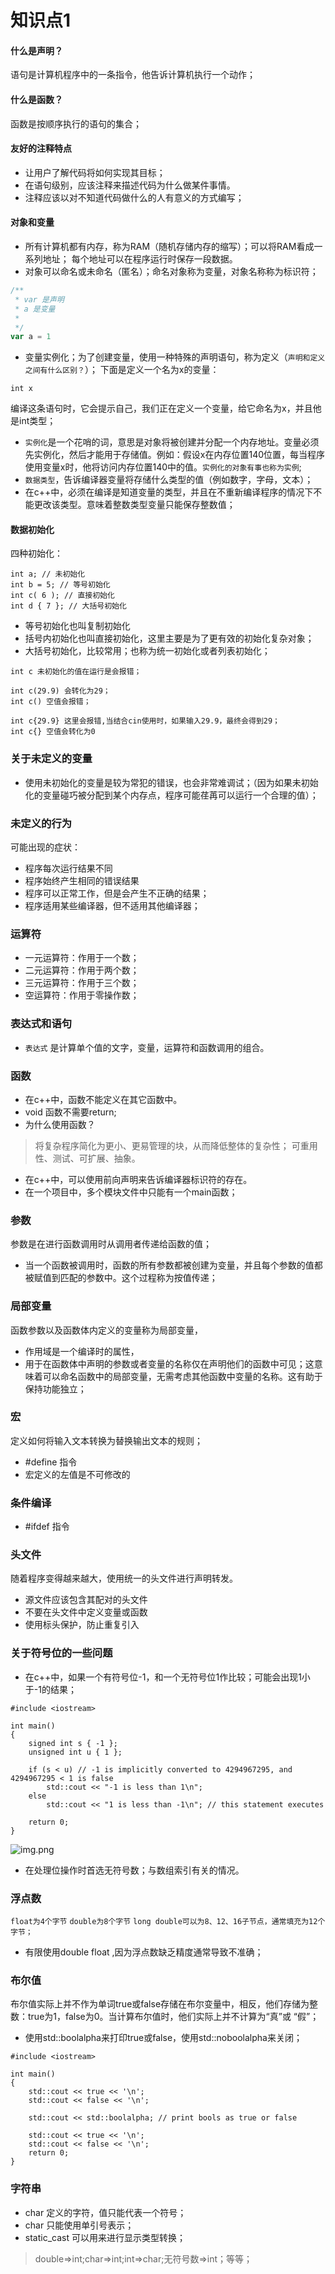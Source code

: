 # 知识点1
#### 什么是声明？
语句是计算机程序中的一条指令，他告诉计算机执行一个动作；
#### 什么是函数？
函数是按顺序执行的语句的集合；
#### 友好的注释特点
- 让用户了解代码将如何实现其目标；
- 在语句级别，应该注释来描述代码为什么做某件事情。
- 注释应该以对不知道代码做什么的人有意义的方式编写；
#### 对象和变量
- 所有计算机都有内存，称为RAM（随机存储内存的缩写）；可以将RAM看成一系列地址；
每个地址可以在程序运行时保存一段数据。
- 对象可以命名或未命名（匿名）；命名对象称为变量，对象名称称为标识符；
```javascript
/**
 * var 是声明
 * a 是变量
 * 
 */
var a = 1

```
- 变量实例化；为了创建变量，使用一种特殊的声明语句，称为定义（`声明和定义之间有什么区别？`）；
下面是定义一个名为x的变量：
```
int x
```
编译这条语句时，它会提示自己，我们正在定义一个变量，给它命名为x，并且他是int类型；
- `实例化`是一个花哨的词，意思是对象将被创建并分配一个内存地址。变量必须先实例化，然后才能用于存储值。例如：假设x在内存位置140位置，每当程序使用变量x时，他将访问内存位置140中的值。`实例化的对象有事也称为实例`;
- `数据类型`，告诉编译器变量将存储什么类型的值（例如数字，字母，文本）；
- 在c++中，必须在编译是知道变量的类型，并且在不重新编译程序的情况下不能更改该类型。意味着整数类型变量只能保存整数值；


#### 数据初始化
四种初始化：
```text
int a; // 未初始化
int b = 5; // 等号初始化
int c( 6 ); // 直接初始化
int d { 7 }; // 大括号初始化
```
- 等号初始化也叫复制初始化
- 括号内初始化也叫直接初始化，这里主要是为了更有效的初始化复杂对象；
- 大括号初始化，比较常用；也称为统一初始化或者列表初始化；
```text
int c 未初始化的值在运行是会报错；

int c(29.9) 会转化为29；
int c() 空值会报错；

int c{29.9} 这里会报错,当结合cin使用时，如果输入29.9，最终会得到29；
int c{} 空值会转化为0
```

### 关于未定义的变量
- 使用未初始化的变量是较为常犯的错误，也会非常难调试；（因为如果未初始化的变量碰巧被分配到某个内存点，程序可能荏苒可以运行一个合理的值）；
### 未定义的行为
可能出现的症状：
- 程序每次运行结果不同
- 程序始终产生相同的错误结果
- 程序可以正常工作，但是会产生不正确的结果；
- 程序适用某些编译器，但不适用其他编译器；
### 运算符
- 一元运算符：作用于一个数；
- 二元运算符：作用于两个数；
- 三元运算符：作用于三个数；
- 空运算符：作用于零操作数；

### 表达式和语句
- `表达式` 是计算单个值的文字，变量，运算符和函数调用的组合。

### 函数
- 在c++中，函数不能定义在其它函数中。
- void 函数不需要return;
- 为什么使用函数？
> 将复杂程序简化为更小、更易管理的块，从而降低整体的复杂性；
> 可重用性、测试、可扩展、抽象。
- 在c++中，可以使用前向声明来告诉编译器标识符的存在。
- 在一个项目中，多个模块文件中只能有一个main函数；
### 参数
参数是在进行函数调用时从调用者传递给函数的值；
- 当一个函数被调用时，函数的所有参数都被创建为变量，并且每个参数的值都被赋值到匹配的参数中。这个过程称为按值传递；
### 局部变量
函数参数以及函数体内定义的变量称为局部变量，
- 作用域是一个编译时的属性，
- 用于在函数体中声明的参数或者变量的名称仅在声明他们的函数中可见；这意味着可以命名函数中的局部变量，无需考虑其他函数中变量的名称。这有助于保持功能独立；


### 宏
定义如何将输入文本转换为替换输出文本的规则；
- #define 指令
- 宏定义的左值是不可修改的
### 条件编译
- #ifdef 指令
### 头文件
随着程序变得越来越大，使用统一的头文件进行声明转发。
- 源文件应该包含其配对的头文件
- 不要在头文件中定义变量或函数
- 使用标头保护，防止重复引入

### 关于符号位的一些问题
- 在c++中，如果一个有符号位-1，和一个无符号位1作比较；可能会出现1小于-1的结果；

`````text
#include <iostream>

int main()
{
    signed int s { -1 };
    unsigned int u { 1 };

    if (s < u) // -1 is implicitly converted to 4294967295, and 4294967295 < 1 is false
        std::cout << "-1 is less than 1\n";
    else
        std::cout << "1 is less than -1\n"; // this statement executes

    return 0;
}
`````
![img.png](img/img2.png)
- 在处理位操作时首选无符号数；与数组索引有关的情况。
### 浮点数
`float为4个字节` `double为8个字节` `long double可以为8、12、16子节点，通常填充为12个字节；`
- 有限使用double float ,因为浮点数缺乏精度通常导致不准确；
### 布尔值
布尔值实际上并不作为单词true或false存储在布尔变量中，相反，他们存储为整数：true为1，false为0。当计算布尔值时，他们实际上并不计算为“真”或
“假”；
- 使用std::boolalpha来打印true或false，使用std::noboolalpha来关闭；
```text
#include <iostream>

int main()
{
    std::cout << true << '\n';
    std::cout << false << '\n';

    std::cout << std::boolalpha; // print bools as true or false

    std::cout << true << '\n';
    std::cout << false << '\n';
    return 0;
}
```


### 字符串
- char 定义的字符，值只能代表一个符号；
- char 只能使用单引号表示；
- static_cast 可以用来进行显示类型转换；
> double=>int;char=>int;int=>char;无符号数=>int；等等；